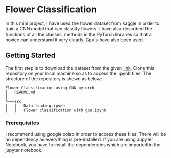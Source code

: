 # Flower Classification

In this mini project, I have used the flower dataset from kaggle in order to train a CNN model that can classify flowers. I have also 
described the functions of all the classes, methods in the PyTorch libraries so that a novice can understand it very clearly. Gpu's have
also been used.

## Getting Started

The first step is to download the dataset from the given [link](https://www.kaggle.com/alxmamaev/flowers-recognition). Clone this repository on your local machine so as to access the .ipynb files. 
The structure of the repository is shown as below:
```
Flower-Classification-using-CNN-pytorch
│   README.md   
│
└───src
│   │   Data loading.ipynb
│   │   Flower classification with gpu.ipynb

```
### Prerequisites

I recommend using google colab in order to access these files. There will be no dependency as everything is pre-installed. If you are using
Jupyter Notebook, you have to install the dependencies which are imported in the jupyter notebook. 
